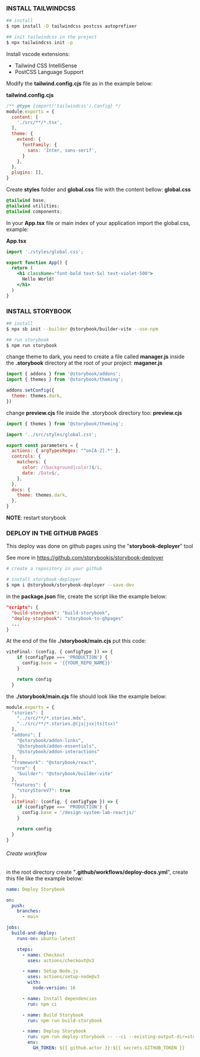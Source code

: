 ### INSTALL TAILWINDCSS
```bash
## install
$ npm install -D tailwindcss postcss autoprefixer

## init tailwindcss in the project
$ npx tailwindcss init -p
```
Install vscode extensions:
- Tailwind CSS IntelliSense
- PostCSS Language Support


Modify the **tailwind.config.cjs** file as in the example below:

**tailwind.config.cjs**
```js
/** @type {import('tailwindcss').Config} */
module.exports = {
  content: [
    './src/**/*.tsx',
  ],
  theme: {
    extend: {
      fontFamily: {
        sans: 'Inter, sans-serif',
      }
    },
  },
  plugins: [],
}
```


Create **styles** folder and **global.css** file with the content bellow:
**global.css**
```css
@tailwind base;
@tailwind utilities;
@tailwind components;
```

In your **App.tsx** file or main index of your application import the global.css, example:

**App.tsx**
```jsx
import './styles/global.css';

export function App() {
  return (
    <h1 className="font-bold text-5xl text-violet-500">
      Hello World!
    </h1>
  )
}
```

### INSTALL STORYBOOK
```bash
## install 
$ npx sb init --builder @storybook/builder-vite --use-npm

## run storybook
$ npm run storybook
```

change theme to dark, you need to create a file called **manager.js** inside the **.storybook** directory at the root of your project:
**maganer.js**
```js
import { addons } from '@storybook/addons';
import { themes } from '@storybook/theming';

addons.setConfig({
  theme: themes.dark,
})
```

change **preview.cjs** file inside the .storybook directory too:
**preview.cjs**
```js
import { themes } from '@storybook/theming';

import '../src/styles/global.css';

export const parameters = {
  actions: { argTypesRegex: "^on[A-Z].*" },
  controls: {
    matchers: {
      color: /(background|color)$/i,
      date: /Date$/,
    },
  },
  docs: {
    theme: themes.dark,
  },
}
```

**NOTE**: restart storybook

### DEPLOY IN THE GITHUB PAGES
This deploy was done on github pages using the "**storybook-deployer**" tool

See more in https://github.com/storybookjs/storybook-deployer

```bash
# create a repository in your github

# install storybook-deployer
$ npm i @storybook/storybook-deployer --save-dev
```

in the **package.json** file, create the script like the example below:
```json
"scripts": {
  "build-storybook": "build-storybook",
  "deploy-storybook": "storybook-to-ghpages"
  ...
}
```

At the end of the file **./storybook/main.cjs** put this code:
```js
viteFinal: (config, { configType }) => {
    if (configType === 'PRODUCTION') {
      config.base = '{{YOUR_REPO_NAME}}'
    }

    return config
  }
```

the **./storybook/main.cjs** file should look like the example below:
```js
module.exports = {
  "stories": [
    "../src/**/*.stories.mdx",
    "../src/**/*.stories.@(js|jsx|ts|tsx)"
  ],
  "addons": [
    "@storybook/addon-links",
    "@storybook/addon-essentials",
    "@storybook/addon-interactions"
  ],
  "framework": "@storybook/react",
  "core": {
    "builder": "@storybook/builder-vite"
  },
  "features": {
    "storyStoreV7": true
  },
  viteFinal: (config, { configType }) => {
    if (configType === 'PRODUCTION') {
      config.base = '/design-system-lab-reactjs/'
    }

    return config
  }
}
```

###### Create workflow
in the root directory create "**.github/workflows/deploy-docs.yml**", create this file like the example below:
```yml
name: Deploy Storybook

on:
  push:
    branches:
      - main

jobs:
  build-and-deploy:
    runs-on: ubuntu-latest

    steps:
      - name: Checkout
        uses: actions/checkout@v3

      - name: Setup Node.js
        uses: actions/setup-node@v3
        with:
          node-version: 16

      - name: Install dependencies
        run: npm ci

      - name: Build Storybook
        run: npm run build-storybook

      - name: Deploy Storybook
        run: npm run deploy-storybook -- --ci --existing-output-dir=storybook-static
        env:
          GH_TOKEN: ${{ github.actor }}:${{ secrets.GITHUB_TOKEN }}
```